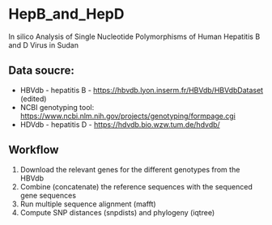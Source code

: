 # HepB_and_HepD
In silico Analysis of Single Nucleotide Polymorphisms of Human Hepatitis B and D Virus in Sudan

## Data soucre:
* HBVdb - hepatitis B - https://hbvdb.lyon.inserm.fr/HBVdb/HBVdbDataset (edited) 
* NCBI genotyping tool: https://www.ncbi.nlm.nih.gov/projects/genotyping/formpage.cgi
* HDVdb - hepatitis D - https://hdvdb.bio.wzw.tum.de/hdvdb/
## Workflow
1. Download the relevant genes for the different genotypes from the HBVdb
2. Combine (concatenate) the reference sequences with the sequenced gene sequences
3. Run multiple sequence alignment (mafft)
4. Compute SNP distances (snpdists) and phylogeny (iqtree)

